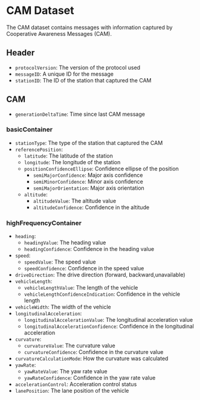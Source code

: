 # CAM Dataset 

The CAM dataset contains messages with information captured by Cooperative Awareness Messages (CAM). 

## Header 

- `protocolVersion`: The version of the protocol used    
- `messageID`: A unique ID for the message
- `stationID`: The ID of the station that captured the CAM  

## CAM  

- `generationDeltaTime`: Time since last CAM message  

### basicContainer

- `stationType`: The type of the station that captured the CAM
- `referencePosition`:
    - `latitude`: The latitude of the station
    - `longitude`: The longitude of the station
    - `positionConfidenceEllipse`: Confidence ellipse of the position
       - `semiMajorConfidence`: Major axis confidence
       - `semiMinorConfidence`: Minor axis confidence
       - `semiMajorOrientation`: Major axis orientation            
    - `altitude`:
        - `altitudeValue`: The altitude value 
        - `altitudeConfidence`: Confidence in the altitude

### highFrequencyContainer        

- `heading`:    
    - `headingValue`: The heading value   
    - `headingConfidence`: Confidence in the heading value       
- `speed`: 
    - `speedValue`: The speed value 
    - `speedConfidence`: Confidence in the speed value
- `driveDirection`: The drive direction (forward, backward,unavailable)           
- `vehicleLength`:    
    - `vehicleLengthValue`: The length of the vehicle      
    - `vehicleLengthConfidenceIndication`: Confidence in the vehicle length           
- `vehicleWidth`: The width of the vehicle
- `longitudinalAcceleration`:           
    - `longitudinalAccelerationValue`: The longitudinal acceleration value
    - `longitudinalAccelerationConfidence`: Confidence in the longitudinal acceleration      
- `curvature`:    
    - `curvatureValue`: The curvature value   
    - `curvatureConfidence`: Confidence in the curvature value
- `curvatureCalculationMode`: How the curvature was calculated     
- `yawRate`:             
    - `yawRateValue`: The yaw rate value  
    - `yawRateConfidence`: Confidence in the yaw rate value           
- `accelerationControl`: Acceleration control status        
- `lanePosition`: The lane position of the vehicle